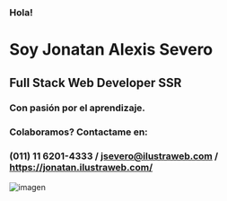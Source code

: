 ### Hola!
# Soy Jonatan Alexis Severo
## Full Stack Web Developer SSR
### Con pasión por el aprendizaje.


### Colaboramos? Contactame en:
### (011) 11 6201-4333 / jsevero@ilustraweb.com / https://jonatan.ilustraweb.com/


 ![imagen](https://github.com/Js-alex91/Js-alex91/blob/master/final.gif)
